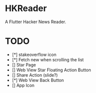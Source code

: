 # HKReader

A Flutter Hacker News Reader.

# TODO
- [*] stakeoverflow icon
- [*] Fetch new when scrolling the list 
- [] Star Page
- [] Web View Star Floating Action Button 
- [] Share Action (slide?)
- [*] Web View Back Button
- [] App Icon

